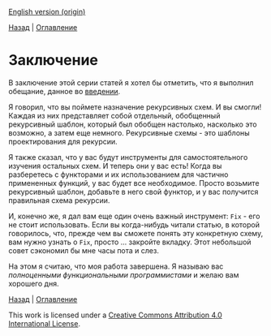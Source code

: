 [English version (origin)](https://nrinaudo.github.io/recschemes/conclusion.html)

[Назад](./hylo.md) | [Оглавление](./index.md)

# Заключение

В заключение этой серии статей я хотел бы отметить, что я выполнил обещание, данное во [введении](./introduction.md).

Я говорил, что вы поймете назначение рекурсивных схем. И вы смогли! Каждая из них представляет собой отдельный, обобщенный рекурсивный шаблон, который был обобщен настолько, насколько это возможно, а затем еще немного. Рекурсивные схемы - это шаблоны проектирования для рекурсии.

Я также сказал, что у вас будут инструменты для самостоятельного изучения остальных схем. И теперь они у вас есть! Когда вы разберетесь с функторами и их использованием для частично примененных функций, у вас будет все необходимое. Просто возьмите рекурсивный шаблон, добавьте в него свой функтор, и у вас получится правильная схема рекурсии.

И, конечно же, я дал вам еще один очень важный инструмент: `Fix` - его не стоит использовать. Если вы когда-нибудь читали статью, в которой говорилось, что, прежде чем вы сможете понять эту конкретную схему, вам нужно узнать о `Fix`, просто ... закройте вкладку. Этот небольшой совет сэкономил бы мне часы пота и слез.

На этом я считаю, что моя работа завершена. Я называю вас _полноценными функциональными программистами_ и желаю вам хорошего дня.

[Назад](./hylo.md) | [Оглавление](./index.md)

This work is licensed under a <a rel="license" href="https://creativecommons.org/licenses/by/4.0/">Creative Commons Attribution 4.0 International License</a>.